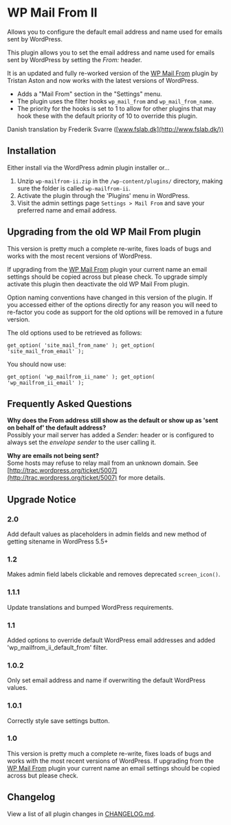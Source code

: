 WP Mail From II
===============

Allows you to configure the default email address and name used for emails sent by WordPress.

This plugin allows you to set the email address and name used for emails sent by WordPress by setting the *From:* header.

It is an updated and fully re-worked version of the [WP Mail From](http://wordpress.org/extend/plugins/wp-mailfrom/) plugin by Tristan Aston and now works with the latest versions of WordPress.

* Adds a "Mail From" section in the "Settings" menu.
* The plugin uses the filter hooks `wp_mail_from` and `wp_mail_from_name`.
* The priority for the hooks is set to 1 to allow for other plugins that may hook these with the default priority of 10 to override this plugin.

Danish translation by Frederik Svarre ([www.fslab.dk](http://www.fslab.dk/))

Installation
------------

Either install via the WordPress admin plugin installer or...

1. Unzip `wp-mailfrom-ii.zip` in the `/wp-content/plugins/` directory, making sure the folder is called `wp-mailfrom-ii`.
1. Activate the plugin through the 'Plugins' menu in WordPress.
1. Visit the admin settings page `Settings > Mail From` and save your preferred name and email address.

Upgrading from the old WP Mail From plugin
------------------------------------------

This version is pretty much a complete re-write, fixes loads of bugs and works with the most recent versions of WordPress.

If upgrading from the [WP Mail From](http://wordpress.org/extend/plugins/wp-mailfrom/) plugin your current name an email settings should be copied across but please check.
To upgrade simply activate this plugin then deactivate the old WP Mail From plugin.

Option naming conventions have changed in this version of the plugin.
If you accessed either of the options directly for any reason you will need to re-factor you code as support for the old options will be removed in a future version.

The old options used to be retrieved as follows:

`get_option( 'site_mail_from_name' );
get_option( 'site_mail_from_email' );`

You should now use:

`get_option( 'wp_mailfrom_ii_name' );
get_option( 'wp_mailfrom_ii_email' );`

Frequently Asked Questions
--------------------------

__Why does the From address still show as the default or show up as 'sent on behalf of' the default address?__  
Possibly your mail server has added a *Sender:* header or is configured to always set the *envelope sender* to the user calling it.

__Why are emails not being sent?__  
Some hosts may refuse to relay mail from an unknown domain. See [http://trac.wordpress.org/ticket/5007](http://trac.wordpress.org/ticket/5007) for more details.

Upgrade Notice
--------------

### 2.0
Add default values as placeholders in admin fields and new method of getting sitename in WordPress 5.5+

### 1.2
Makes admin field labels clickable and removes deprecated `screen_icon()`.

### 1.1.1
Update translations and bumped WordPress requirements.

### 1.1
Added options to override default WordPress email addresses and added 'wp_mailfrom_ii_default_from' filter.

### 1.0.2
Only set email address and name if overwriting the default WordPress values.

### 1.0.1
Correctly style save settings button.

### 1.0
This version is pretty much a complete re-write, fixes loads of bugs and works with the most recent versions of WordPress.
If upgrading from the [WP Mail From](http://wordpress.org/extend/plugins/wp-mailfrom/) plugin your current name an email settings should be copied across but please check.

Changelog
---------

View a list of all plugin changes in [CHANGELOG.md](https://github.com/benhuson/wp-mailfrom/blob/master/CHANGELOG.md).
